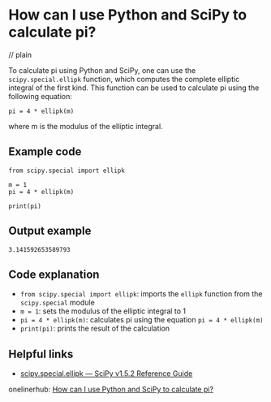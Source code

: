 # How can I use Python and SciPy to calculate pi?
// plain

To calculate pi using Python and SciPy, one can use the `scipy.special.ellipk` function, which computes the complete elliptic integral of the first kind. This function can be used to calculate pi using the following equation:

`pi = 4 * ellipk(m)`

where m is the modulus of the elliptic integral.

## Example code

```
from scipy.special import ellipk

m = 1
pi = 4 * ellipk(m)

print(pi)
```

## Output example

```
3.141592653589793
```

## Code explanation

- `from scipy.special import ellipk`: imports the `ellipk` function from the `scipy.special` module
- `m = 1`: sets the modulus of the elliptic integral to 1
- `pi = 4 * ellipk(m)`: calculates pi using the equation `pi = 4 * ellipk(m)`
- `print(pi)`: prints the result of the calculation

## Helpful links
- [scipy.special.ellipk — SciPy v1.5.2 Reference Guide](https://docs.scipy.org/doc/scipy/reference/generated/scipy.special.ellipk.html)

onelinerhub: [How can I use Python and SciPy to calculate pi?](https://onelinerhub.com/python-scipy/how-can-i-use-python-and-scipy-to-calculate-pi)